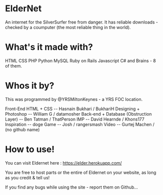 ElderNet
========

An internet for the SilverSurfer free from danger. It has reliable downloads - checked by a coumputer (the most reliable thing in the world).

What's it made with?
====================
HTML
CSS
PHP
Python
MySQL
Ruby on Rails
Javascript
C#
and Brains - 8 of them.

Whos it by?
===========

This was programmed by @YRSMiltonKeynes - a YRS FOC location. 

Front-End HTML + CSS -- Hasnain Bukhari / BukhariH
Designing + Photoshop -- William G / datamosher 
Back-end + Database (Obstruction Layer) -- Ben Tatman / ThatPerson
IMP -- David Hearnde / Khons177
Inspiration -- doge
Game -- Josh / rangersmash
Video -- Gurtej Machen / (no github name)

How to use!
===========

You can visit Eldernet here : https://elder.herokuapp.com/

You are free to host parts or the entire of Eldernet on your website, as long as you credit & tell us!

If you find any bugs while using the site - report them on Github...
